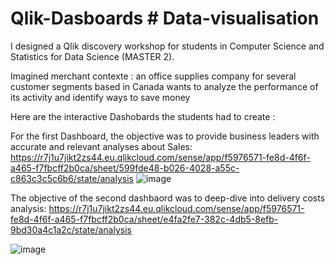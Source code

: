# Qlik-Dasboards # Data-visualisation
 I designed a Qlik discovery workshop for students in Computer Science and Statistics for Data Science (MASTER 2). 
 
Imagined merchant contexte : an office supplies company for several customer segments based in Canada wants to analyze the performance of its activity and identify ways to save money

Here are the interactive Dashobards the students had to create : 

For the first Dashboard, the objective was to provide business leaders with accurate and relevant analyses about Sales:
https://r7j1u7jikt2zs44.eu.qlikcloud.com/sense/app/f5976571-fe8d-4f6f-a465-f7fbcff2b0ca/sheet/599fde48-b026-4028-a55c-c863c3c5c6b6/state/analysis
![image](https://user-images.githubusercontent.com/114347666/200633094-989f8186-f7a1-48a2-be9d-a728edc89333.png)

The objective of the second dashbaord was to deep-dive into delivery costs analysis:
https://r7j1u7jikt2zs44.eu.qlikcloud.com/sense/app/f5976571-fe8d-4f6f-a465-f7fbcff2b0ca/sheet/e4fa2fe7-382c-4db5-8efb-9bd30a4c1a2c/state/analysis

![image](https://user-images.githubusercontent.com/114347666/200632358-d4467b34-0a8d-4fa1-962d-91b158f5c37a.png)




